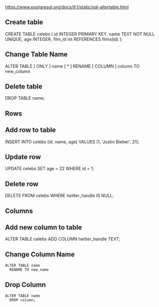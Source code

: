 https://www.postgresql.org/docs/9.1/static/sql-altertable.html

## Create table
CREATE TABLE celebs (
  id INTEGER PRIMARY KEY,
  name TEXT NOT NULL UNIQUE,
  age INTEGER,
  film_id int REFERENCES films(id)
  );

## Change Table Name
  ALTER TABLE [ ONLY ] name [ * ]
      RENAME [ COLUMN ] column TO new_column

## Delete table
DROP TABLE name;


## Rows
  ## Add row to table
  INSERT INTO celebs (id, name, age)
    VALUES (1, 'Justin Bieber', 21);


  ## Update row
  UPDATE celebs
  SET age = 22
  WHERE id = 1;

  ## Delete row
  DELETE FROM celebs
  WHERE twitter_handle IS NULL;

## Columns

  ## Add new column to table
  ALTER TABLE celebs
  ADD COLUMN twitter_handle TEXT;

  ## Change Column Name
    ALTER TABLE name
      RENAME TO new_name

  ## Drop Column
    ALTER TABLE name
      DROP column;
